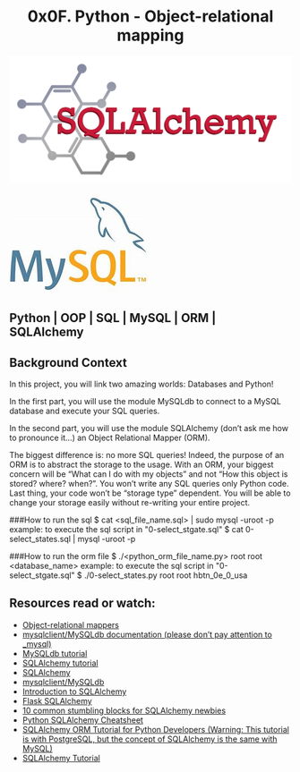 <h1 align="center"> 0x0F. Python - Object-relational mapping  </h1>
<p align ="center">
<img src="https://github.com/Ezra-Mallo/alx-higher_level_programming/blob/main/0x0F-python-object_relational_mapping/images/SQLAlchemy.png"
alt="SQLAlchemy">
</p>
<p>
<img src="https://github.com/Ezra-Mallo/alx-higher_level_programming/blob/main/0x0F-python-object_relational_mapping/images/MySQL.jpg"
alt="MySQL">
</p>




## Python | OOP | SQL | MySQL | ORM | SQLAlchemy

## Background Context
In this project, you will link two amazing worlds: Databases and Python!

In the first part, you will use the module MySQLdb to connect to a MySQL database and execute your SQL queries.

In the second part, you will use the module SQLAlchemy (don’t ask me how to pronounce it…) an Object Relational Mapper (ORM).

The biggest difference is: no more SQL queries! Indeed, the purpose of an ORM is to abstract the storage to the usage. With an ORM, your biggest concern will be “What can I do with my objects” and not “How this object is stored? where? when?”. You won’t write any SQL queries only Python code. Last thing, your code won’t be “storage type” dependent. You will be able to change your storage easily without re-writing your entire project.


###How to run the sql
    $ cat <sql_file_name.sql> | sudo mysql -uroot -p
        example: to execute the sql script in "0-select_stgate.sql"
            $ cat 0-select_states.sql | mysql -uroot -p

###How to run the orm file
    $ ./<python_orm_file_name.py> root root <database_name> 
        example: to execute the sql script in "0-select_stgate.sql"
            $ ./0-select_states.py root root hbtn_0e_0_usa


## Resources read or watch:

* [Object-relational mappers]()
* [mysqlclient/MySQLdb documentation (please don’t pay attention to _mysql)]()
* [MySQLdb tutorial]()
* [SQLAlchemy tutorial]()
* [SQLAlchemy]()
* [mysqlclient/MySQLdb]()
* [Introduction to SQLAlchemy]()
* [Flask SQLAlchemy]()
* [10 common stumbling blocks for SQLAlchemy newbies]()
* [Python SQLAlchemy Cheatsheet]()
* [SQLAlchemy ORM Tutorial for Python Developers (Warning: This tutorial is with PostgreSQL, but the concept of SQLAlchemy is the same with MySQL)]()
* [SQLAlchemy Tutorial]()